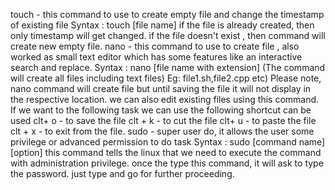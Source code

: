 touch - this command to use to create empty file and change the timestamp of existing file
Syntax : touch [file name]
if the file is already created, then only timestamp will get changed.
if the file doesn't exist , then command will create new empty file.
nano - this command to use to create file , also worked as small text editor which has some features like an interactive search and replace.
Syntax : nano [file name with extension]
(The command will create all files including text files)
Eg: file1.sh,file2.cpp etc)
Please note, nano command will create file but until saving the file it will not display in the respective location. we can also edit existing files using this command.
If we want to the following task we can use the following shortcut can be used
clt+ o - to save the file
clt + k - to cut the file
clt+ u - to paste the file
clt + x - to exit from the file.
sudo - super user do, it allows the user some privilege or advanced permission to do task
Syntax : sudo [command name] [option]
this command tells the linux that we need to execute the command with administration privilege. once the type this command, it will ask to type the password. just type and go for further proceeding.

